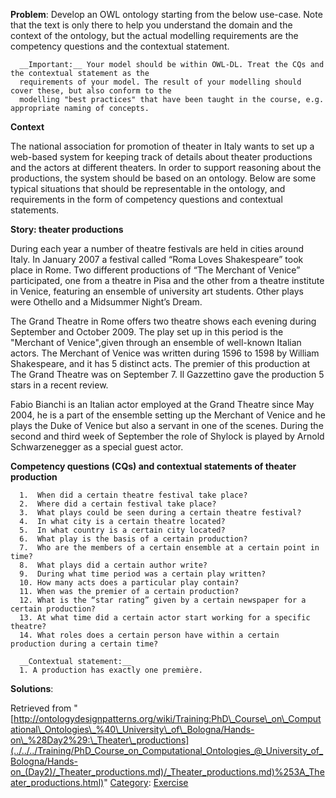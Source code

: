 __Problem__:
Develop an OWL ontology starting from the below use-case. Note that the text is only there to help you understand the domain and the context of the ontology, but the actual modelling requirements are the competency questions and the contextual statement.




```
  __Important:__ Your model should be within OWL-DL. Treat the CQs and the contextual statement as the 
  requirements of your model. The result of your modelling should cover these, but also conform to the 
  modelling "best practices" that have been taught in the course, e.g. appropriate naming of concepts.

```

  

__Context__


The national association for promotion of theater in Italy wants to set up a web-based system for keeping track of details about theater productions and the actors at different theaters. In order to support reasoning about the productions, the system should be based on an ontology. Below are some typical situations that should be representable in the ontology, and requirements in the form of competency questions and contextual statements.


  

__Story: theater productions__


During each year a number of theatre festivals are held in cities around Italy. In January 2007 a festival called “Roma Loves Shakespeare” took place in Rome. Two different productions of “The Merchant of Venice” participated, one from a theatre in Pisa and the other from a theatre institute in Venice, featuring an ensemble of university art students. Other plays were Othello and a Midsummer Night’s Dream.


The Grand Theatre in Rome offers two theatre shows each evening during September and October 2009. The play set up in this period is the "Merchant of Venice",given through an ensemble of well-known Italian actors. The Merchant of Venice was written during 1596 to 1598 by William Shakespeare, and it has 5 distinct acts. The premier of this production at The Grand Theatre was on September 7. Il Gazzettino gave the production 5 stars in a recent review.


Fabio Bianchi is an Italian actor employed at the Grand Theatre since May 2004, he is a part of the ensemble setting up the Merchant of Venice and he plays the Duke of Venice but also a servant in one of the scenes. During the second and third week of September the role of Shylock is played by Arnold Schwarzenegger as a special guest actor.


  

__Competency questions (CQs) and contextual statements of theater production__




```
  1.  When did a certain theatre festival take place?
  2.  Where did a certain festival take place?
  3.  What plays could be seen during a certain theatre festival?
  4.  In what city is a certain theatre located?
  5.  In what country is a certain city located?
  6.  What play is the basis of a certain production?
  7.  Who are the members of a certain ensemble at a certain point in time?
  8.  What plays did a certain author write?
  9.  During what time period was a certain play written?
  10. How many acts does a particular play contain?
  11. When was the premier of a certain production?
  12. What is the “star rating” given by a certain newspaper for a certain production?
  13. At what time did a certain actor start working for a specific theatre?
  14. What roles does a certain person have within a certain production during a certain time?

```


```
  __Contextual statement:__ 
  1. A production has exactly one première.

```


__Solutions__:





Retrieved from "[http://ontologydesignpatterns.org/wiki/Training:PhD\_Course\_on\_Computational\_Ontologies\_%40\_University\_of\_Bologna/Hands-on\_%28Day2%29:\_Theater\_productions](../../../Training/PhD_Course_on_Computational_Ontologies_@_University_of_Bologna/Hands-on_(Day2)/_Theater_productions.md)/_Theater_productions.md)%253A_Theater_productions.html)"
 [Category](http://ontologydesignpatterns.org/wiki/Special:Categories "Special:Categories"): [Exercise](../../../Category/Exercise.md "Category:Exercise")